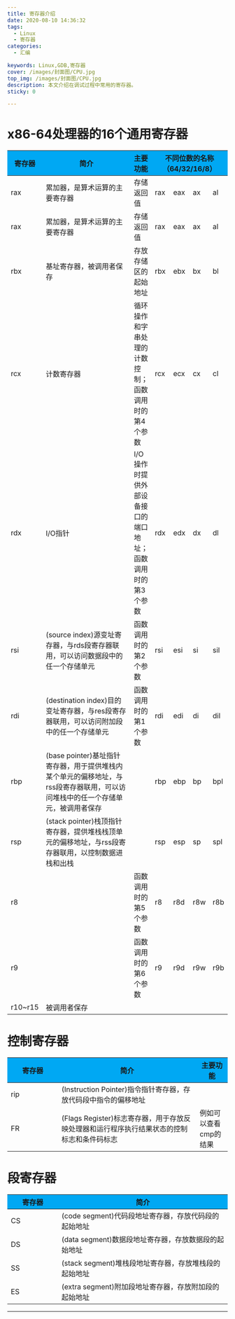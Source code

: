 ```yaml
---
title: 寄存器介绍
date: 2020-08-10 14:36:32
tags:
  - Linux
  - 寄存器
categories:
  - 汇编

keywords: Linux,GDB,寄存器
cover: /images/封面图/CPU.jpg
top_img: /images/封面图/CPU.jpg
description: 本文介绍在调试过程中常用的寄存器。
sticky: 0

---
```



# x86-64处理器的16个通用寄存器


<table>
    <thead>
      <tr>
          <th align="center" valign="middle" bgcolor=#00a8f3 style="width: 50px;">寄存器</th>
          <th align="center" valign="middle" bgcolor=#00a8f3 style="width: 370px;">简介</th>
          <th align="center" valign="middle" bgcolor=#00a8f3  >主要功能</th>
          <th align="center" valign="middle" bgcolor=#00a8f3 colspan="4" style="width: 100px;">不同位数的名称（64/32/16/8）</th>
      </tr>
    </thead>
    <tbody>
      <tr>
          <td>rax</td>
          <td>累加器，是算术运算的主要寄存器</td>
          <td>存储返回值</td>
          <td>rax</td>
          <td>eax</td>
          <td>ax</td>    
          <td>al</td>        
      </tr>
      <tr>
          <td>rax</td>
          <td>累加器，是算术运算的主要寄存器</td>
          <td>存储返回值</td>
          <td>rax</td>
          <td>eax</td>
          <td>ax</td>    
          <td>al</td>        
      </tr>
      <tr>
          <td>rbx</td>
          <td>基址寄存器，被调用者保存</td>
          <td>存放存储区的起始地址</td>
          <td>rbx</td>
          <td>ebx</td>
          <td>bx</td>    
          <td>bl</td>        
      </tr>
      <tr>
          <td>rcx</td>
          <td>计数寄存器</td>
          <td>循环操作和字串处理的计数控制；函数调用时的第4个参数</td>
          <td>rcx</td>
          <td>ecx</td>
          <td>cx</td>    
          <td>cl</td>        
      </tr>
      <tr>
          <td>rdx</td>
          <td>I/O指针</td>
          <td>I/O操作时提供外部设备接口的端口地址；函数调用时的第3个参数</td>
          <td>rdx</td>
          <td>edx</td>
          <td>dx</td>    
          <td>dl</td>        
      </tr>
      <tr>
          <td>rsi</td>
          <td>(source index)源变址寄存器，与rds段寄存器联用，可以访问数据段中的任一个存储单元</td>
          <td>函数调用时的第2个参数</td>
          <td>rsi</td>
          <td>esi</td>
          <td>si</td>    
          <td>sil</td>        
      </tr>
      <tr>
          <td>rdi</td>
          <td>(destination index)目的变址寄存器，与res段寄存器联用，可以访问附加段中的任一个存储单元</td>
          <td>函数调用时的第1个参数</td>
          <td>rdi</td>
          <td>edi</td>
          <td>di</td>    
          <td>dil</td>        
      </tr>
      <tr>
          <td>rbp</td>
          <td>(base pointer)基址指针寄存器，用于提供堆栈内某个单元的偏移地址，与rss段寄存器联用，可以访问堆栈中的任一个存储单元，被调用者保存</td>
          <td></td>
          <td>rbp</td>
          <td>ebp</td>
          <td>bp</td>    
          <td>bpl</td>        
      </tr>
      <tr>
          <td>rsp</td>
          <td>(stack pointer)栈顶指针寄存器，提供堆栈栈顶单元的偏移地址，与rss段寄存器联用，以控制数据进栈和出栈</td>
          <td></td>
          <td>rsp</td>
          <td>esp</td>
          <td>sp</td>    
          <td>spl</td>        
      </tr>
      <tr>
          <td>r8</td>
          <td></td>
          <td>函数调用时的第5个参数</td>
          <td>r8</td>
          <td>r8d</td>
          <td>r8w</td>    
          <td>r8b</td>        
      </tr>
      <tr>
          <td>r9</td>
          <td></td>
          <td>函数调用时的第6个参数</td>
          <td>r9</td>
          <td>r9d</td>
          <td>r9w</td>    
          <td>r9b</td>        
      </tr>
      <tr>
          <td>r10~r15</td>
          <td>被调用者保存</td>
          <td></td>
          <td></td>
          <td></td>
          <td></td>    
          <td></td>        
      </tr>
    </tbody>
</table>


# 控制寄存器

<table>
    <thead>
      <tr>
          <th align="center" valign="middle" bgcolor=#00a8f3 style="width: 100px;">寄存器</th>
          <th align="center" valign="middle" bgcolor=#00a8f3 style="width: 300px;">简介</th>
          <th align="center" valign="middle" bgcolor=#00a8f3  >主要功能</th>
      </tr>
    </thead>
    <tbody>
      <tr>
          <td>rip</td>
          <td>(Instruction Pointer)指令指针寄存器，存放代码段中指令的偏移地址</td>
          <td></td>      
      </tr>
      <tr>
          <td>FR</td>
          <td>(Flags Register)标志寄存器，用于存放反映处理器和运行程序执行结果状态的控制标志和条件码标志</td>
          <td>例如可以查看cmp的结果</td>      
      </tr>
    </tbody>
</table>


# 段寄存器

<table>
    <thead>
      <tr>
          <th align="center" valign="middle" bgcolor=#00a8f3 style="width: 100px;">寄存器</th>
          <th align="center" valign="middle" bgcolor=#00a8f3 >简介</th>
      </tr>
    </thead>
    <tbody>
      <tr>
          <td>CS</td>
          <td>(code segment)代码段地址寄存器，存放代码段的起始地址</td>    
      </tr>
      <tr>
          <td>DS</td>
          <td>(data segment)数据段地址寄存器，存放数据段的起始地址</td>
      </tr>
      <tr>
          <td>SS</td>
          <td>(stack segment)堆栈段地址寄存器，存放堆栈段的起始地址</td>    
      </tr>
      <tr>
          <td>ES</td>
          <td>(extra segment)附加段地址寄存器，存放附加段的起始地址</td>
      </tr>
    </tbody>
</table>













---